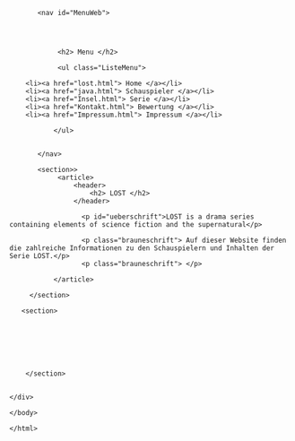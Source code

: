 <html>
	
	
<body>
     
   
 <div>
      

           <nav id="MenuWeb">
        
          
            
            
                <h2> Menu </h2>
                
                <ul class="ListeMenu">
                     
        <li><a href="lost.html"> Home </a></li>
        <li><a href="java.html"> Schauspieler </a></li>
        <li><a href="Insel.html"> Serie </a></li>          
        <li><a href="Kontakt.html"> Bewertung </a></li>
        <li><a href="Impressum.html"> Impressum </a></li>
                    
               </ul>
               
            
           </nav>
       
           <section>>
                <article>
                    <header>
                        <h2> LOST </h2>
                    </header>
                    
                      <p id="ueberschrift">LOST is a drama series containing elements of science fiction and the supernatural</p>
        
                      <p class="brauneschrift"> Auf dieser Website finden die zahlreiche Informationen zu den Schauspielern und Inhalten der Serie LOST.</p> 
                      <p class="brauneschrift"> </p>
                
               </article>
           
         </section>
           
       <section>
        
          
        
           
        
     
        
        </section>

        
    </div>
    
	</body>
	
	</html>
